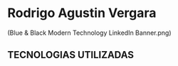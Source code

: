 # Rodrigo Agustin Vergara
(Blue & Black Modern Technology LinkedIn Banner.png)

## TECNOLOGIAS UTILIZADAS ##
